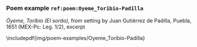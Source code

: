 ### Poem example `ref:poem:Oyeme_Toribio-Padilla`

*Óyeme, Toribio (El sordo)*, from setting by Juan Gutiérrez de Padilla, Puebla,
1651 (MEX-Pc: Leg. 1/2), excerpt

\includepdf{img/poem-examples/Oyeme_Toribio-Padilla}

